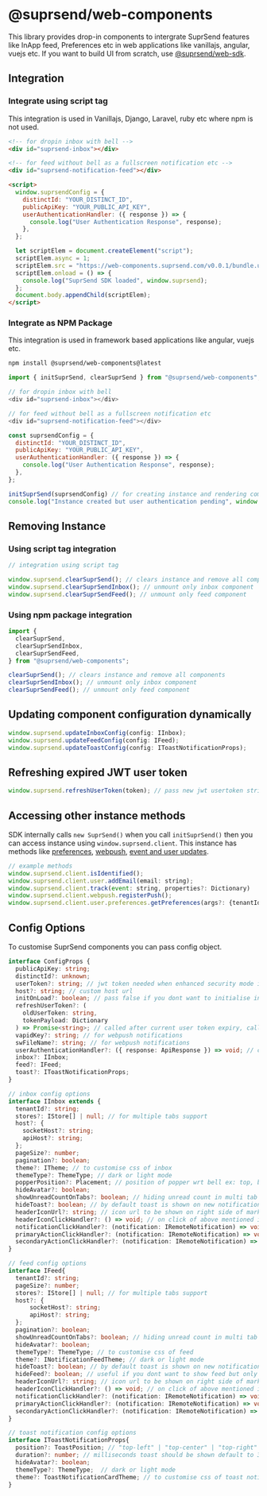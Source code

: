 # @suprsend/web-components

This library provides drop-in components to intergrate SuprSend features like InApp feed, Preferences etc in web applications like vanillajs, angular, vuejs etc. If you want to build UI from scratch, use [@suprsend/web-sdk](https://github.com/suprsend/suprsend-web-sdk).

## Integration

### Integrate using script tag

This integration is used in Vanillajs, Django, Laravel, ruby etc where npm is not used.

```html
<!-- for dropin inbox with bell -->
<div id="suprsend-inbox"></div>

<!-- for feed without bell as a fullscreen notification etc -->
<div id="suprsend-notification-feed"></div>

<script>
  window.suprsendConfig = {
    distinctId: "YOUR_DISTINCT_ID",
    publicApiKey: "YOUR_PUBLIC_API_KEY",
    userAuthenticationHandler: ({ response }) => {
      console.log("User Authentication Response", response);
    },
  };

  let scriptElem = document.createElement("script");
  scriptElem.async = 1;
  scriptElem.src = "https://web-components.suprsend.com/v0.0.1/bundle.umd.js";
  scriptElem.onload = () => {
    console.log("SuprSend SDK loaded", window.suprsend);
  };
  document.body.appendChild(scriptElem);
</script>
```

### Integrate as NPM Package

This integration is used in framework based applications like angular, vuejs etc.

```bash
npm install @suprsend/web-components@latest
```

```javascript
import { initSuprSend, clearSuprSend } from "@suprsend/web-components";

// for dropin inbox with bell
<div id="suprsend-inbox"></div>

// for feed without bell as a fullscreen notification etc
<div id="suprsend-notification-feed"></div>

const suprsendConfig = {
  distinctId: "YOUR_DISTINCT_ID",
  publicApiKey: "YOUR_PUBLIC_API_KEY",
  userAuthenticationHandler: ({ response }) => {
    console.log("User Authentication Response", response);
  },
};

initSuprSend(suprsendConfig) // for creating instance and rendering component
console.log("Instance created but user authentication pending", window.suprsend)
```

## Removing Instance

### Using script tag integration

```javascript
// integration using script tag

window.suprsend.clearSuprSend(); // clears instance and remove all components
window.suprsend.clearSuprSendInbox(); // unmount only inbox component
window.suprsend.clearSuprSendFeed(); // unmount only feed component
```

### Using npm package integration

```javascript
import {
  clearSuprSend,
  clearSuprSendInbox,
  clearSuprSendFeed,
} from "@suprsend/web-components";

clearSuprSend(); // clears instance and remove all components
clearSuprSendInbox(); // unmount only inbox component
clearSuprSendFeed(); // unmount only feed component
```

## Updating component configuration dynamically

```javascript
window.suprsend.updateInboxConfig(config: IInbox);
window.suprsend.updateFeedConfig(config: IFeed);
window.suprsend.updateToastConfig(config: IToastNotificationProps);
```

## Refreshing expired JWT user token

```javascript
window.suprsend.refreshUserToken(token); // pass new jwt usertoken string
```

## Accessing other instance methods

SDK internally calls `new SuprSend()` when you call `initSuprSend()` then you can access instance using `window.suprsend.client`. This instance has methods like [preferences](https://docs.suprsend.com/docs/js-preferences), [webpush](https://docs.suprsend.com/docs/js-webpush), [event and user updates](https://docs.suprsend.com/docs/js-events-and-user-methods).

```javascript
// example methods
window.suprsend.client.isIdentified();
window.suprsend.client.user.addEmail(email: string);
window.suprsend.client.track(event: string, properties?: Dictionary)
window.suprsend.client.webpush.registerPush();
window.suprsend.client.user.preferences.getPreferences(args?: {tenantId?: string});
```

## Config Options

To customise SuprSend components you can pass config object.

```typescript
interface ConfigProps {
  publicApiKey: string;
  distinctId?: unknown;
  userToken?: string; // jwt token needed when enhanced security mode is enabled
  host?: string; // custom host url
  initOnLoad?: boolean; // pass false if you dont want to initialise instance just after loading script
  refreshUserToken?: (
    oldUserToken: string,
    tokenPayload: Dictionary
  ) => Promise<string>; // called after current user token expiry, call your BE api and return new user token
  vapidKey?: string; // for webpush notifications
  swFileName?: string; // for webpush notifications
  userAuthenticationHandler?: ({ response: ApiResponse }) => void; // callback will be called after internally authenticating user.
  inbox?: IInbox;
  feed?: IFeed;
  toast?: IToastNotificationProps;
}

// inbox config options
interface IInbox extends {
  tenantId?: string;
  stores?: IStore[] | null; // for multiple tabs support
  host?: {
    socketHost?: string;
    apiHost?: string;
  };
  pageSize?: number;
  pagination?: boolean;
  theme?: ITheme; // to customise css of inbox
  themeType?: ThemeType; // dark or light mode
  popperPosition?: Placement; // position of popper wrt bell ex: top, bottom-start, left-end
  hideAvatar?: boolean;
  showUnreadCountOnTabs?: boolean; // hiding unread count in multi tab setup
  hideToast?: boolean; // by default toast is shown on new notification. To stop it pass false
  headerIconUrl?: string; // icon url to be shown on right side of mark all as read button on header
  headerIconClickHandler?: () => void; // on click of above mentioned icon this is called
  notificationClickHandler?: (notification: IRemoteNotification) => void;
  primaryActionClickHandler?: (notification: IRemoteNotification) => void;
  secondaryActionClickHandler?: (notification: IRemoteNotification) => void;
}

// feed config options
interface IFeed{
  tenantId?: string;
  pageSize?: number;
  stores?: IStore[] | null; // for multiple tabs support
  host?: {
      socketHost?: string;
      apiHost?: string;
  };
  pagination?: boolean;
  showUnreadCountOnTabs?: boolean; // hiding unread count in multi tab setup
  hideAvatar?: boolean;
  themeType?: ThemeType; // to customise css of feed
  theme?: INotificationFeedTheme; // dark or light mode
  hideToast?: boolean; // by default toast is shown on new notification. To stop it pass false
  hideFeed?: boolean; // useful if you dont want to show feed but only show toast notif on new notification
  headerIconUrl?: string; // icon url to be shown on right side of mark all as read button on header
  headerIconClickHandler?: () => void; // on click of above mentioned icon this is called
  notificationClickHandler?: (notification: IRemoteNotification) => void;
  primaryActionClickHandler?: (notification: IRemoteNotification) => void;
  secondaryActionClickHandler?: (notification: IRemoteNotification) => void;
}

// toast notification config options
interface IToastNotificationProps{
  position?: ToastPosition; // "top-left" | "top-center" | "top-right" | "bottom-left" | "bottom-center" | "bottom-right"
  duration?: number; // milliseconds toast should be shown default to 3s
  hideAvatar?: boolean;
  themeType?: ThemeType;  // dark or light mode
  theme?: ToastNotificationCardTheme; // to customise css of toast notification
}
```
